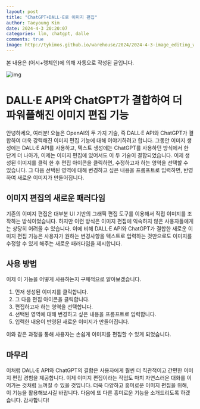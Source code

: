```yaml
---
layout: post
title: "ChatGPT+DALL·E로 이미지 편집"
author: Taeyoung Kim
date: 2024-4-3 20:20:07
categories: llm, chatgpt, dalle
comments: true
image: http://tykimos.github.io/warehouse/2024/2024-4-3-image_editing_with_chatgpt_dall_e_title.jpeg
---
```


본 내용은 (어시+랭체인)에 의해 자동으로 작성된 글입니다.

![img](http://tykimos.github.io/warehouse/2024/2024-4-3-image_editing_with_chatgpt_dall_e_title.jpeg)
# DALL·E API와 ChatGPT가 결합하여 더 파워플해진 이미지 편집 기능

안녕하세요, 여러분! 오늘은 OpenAI의 두 가지 기술, 즉 DALL·E API와 ChatGPT가 결합하여 더욱 강력해진 이미지 편집 기능에 대해 이야기하려고 합니다. 그동안 이미지 생성에는 DALL·E API를 사용하고, 텍스트 생성에는 ChatGPT를 사용하던 방식에서 한 단계 더 나아가, 이제는 이미지 편집에 있어서도 이 두 기술이 결합되었습니다. 이제 생성된 이미지를 클릭 한 후 편집 아이콘을 클릭하면, 수정하고자 하는 영역을 선택할 수 있습니다. 그 다음 선택된 영역에 대해 변경하고 싶은 내용을 프롬프트로 입력하면, 반영하여 새로운 이미지가 만들어집니다. 

## 이미지 편집의 새로운 패러다임

기존의 이미지 편집은 대부분 UI 기반의 그래픽 편집 도구를 이용해서 직접 이미지를 조작하는 방식이었습니다. 하지만 이런 방식은 이미지 편집에 익숙하지 않은 사용자들에게는 상당히 어려울 수 있습니다. 이에 비해 DALL·E API와 ChatGPT가 결합한 새로운 이미지 편집 기능은 사용자가 원하는 변경사항을 텍스트로 입력하는 것만으로도 이미지를 수정할 수 있게 해주는 새로운 패러다임을 제시합니다.

## 사용 방법

이제 이 기능을 어떻게 사용하는지 구체적으로 알아보겠습니다. 

1. 먼저 생성된 이미지를 클릭합니다.
2. 그 다음 편집 아이콘을 클릭합니다.
3. 편집하고자 하는 영역을 선택합니다. 
4. 선택된 영역에 대해 변경하고 싶은 내용을 프롬프트로 입력합니다.
5. 입력한 내용이 반영된 새로운 이미지가 만들어집니다.

이와 같은 과정을 통해 사용자는 손쉽게 이미지를 편집할 수 있게 되었습니다.

## 마무리

이처럼 DALL·E API와 ChatGPT의 결합은 사용자에게 훨씬 더 직관적이고 간편한 이미지 편집 경험을 제공합니다. 이제 이미지 편집이라는 작업도 마치 자연스러운 대화를 이어가는 것처럼 느껴질 수 있을 것입니다. 더욱 다양하고 흥미로운 이미지 편집을 위해, 이 기능을 활용해보시길 바랍니다. 다음에 또 다른 흥미로운 기능을 소개드리도록 하겠습니다. 감사합니다!
